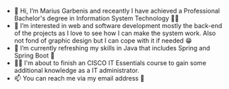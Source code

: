 - 👋 Hi, I’m Marius Garbenis and receantly I have achieved a Professional Bachelor's degree in Information System Technology 👨‍🎓
- 👀 I’m interested in web and software development mostly the back-end of the projects as I love to see how I can make the system work. 
      Also not fond of graphic design but I can cope with it if needed 😁
- 🌱 I’m currently refreshing my skills in Java that includes Spring and Spring Boot 🍃 
- 👨‍💻 I'm about to finish an CISCO IT Essentials course to gain some additional knowledge as a IT administrator.
- 📫 You can reach me via my email address 📧
